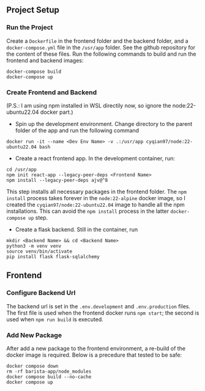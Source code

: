 ## Project Setup
### Run the Project
Create a ```Dockerfile``` in the frontend folder and the backend folder, and a ```docker-compose.yml``` file in the ```/usr/app``` folder. See the github repository for the content of these files. 
Run the following commands to build and run the frontend and backend images:
```
docker-compose build
docker-compose up 
```

### Create Frontend and Backend
(P.S.: I am using npm installed in WSL directily now, so ignore the node:22-ubuntu22.04 docker part.)
- Spin up the development environment. Change directory to the parent folder of the app and run the following command
```
docker run -it --name <Dev Env Name> -v .:/usr/app cyqian97/node:22-ubuntu22.04 bash
```
- Create a react frontend app. In the development container, run: 
```
cd /usr/app
npm init react-app --legacy-peer-deps <Frontend Name>
npm install --legacy-peer-deps ajv@^8
```
This step installs all necessary packages in the frontend folder. The ```npm install``` process takes forever in the ```node:22-alpine``` docker image, so I created the ```cyqian97/node:22-ubuntu22.04``` image to handle all the npm installations. This can avoid the ```npm install``` process in the latter ```docker-compose up``` step.
- Create a flask backend. Still in the container, run
```
mkdir <Backend Name> && cd <Backend Name>
python3 -m venv venv
source venv/bin/activate
pip install flask flask-sqlalchemy
```

## Frontend
### Configure Backend Url
The backend url is set in the ```.env.development``` and ```.env.production``` files.
The first file is used when the frontend docker runs ```npm start```; the second is used when ```npm run build``` is executed.

### Add New Package
After add a new package to the frontend environment, a re-build of the docker image is required.
Below is a precedure that tested to be safe:
```
docker compose down
rm -rf barista-app/node_modules
docker compose build --no-cache
docker compose up
```